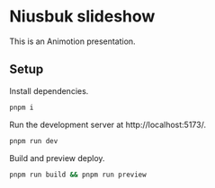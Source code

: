 # Niusbuk slideshow 

This is an Animotion presentation.

## Setup

Install dependencies.

```sh
pnpm i
```

Run the development server at http://localhost:5173/.

```sh
pnpm run dev
```

Build and preview deploy.

```sh
pnpm run build && pnpm run preview
```


